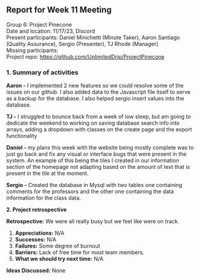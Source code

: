 ## **Report for Week 11 Meeting**

Group 6: Project Pinecone\
Date and location: 11/17/23, Discord\
Present participants: Daniel Minichetti (Minute Taker), Aaron Santiago (Quality Assurance), Sergio (Presenter), TJ Rhode (Manager)\
Missing participants:\
Project repo: <https://github.com/UnlimitedDrip/ProjectPinecone>


### **1. Summary of activities**

**Aaron -** I implemented 2 new features so we could resolve some of the issues on our github. I also added data to the Javascript file itself to serve as a backup for the database. I also helped sergio insert values into the database.

**TJ -** I struggled to bounce back from a week of low sleep, but am going to dedicate the weekend to working on saving database search info into arrays, adding a dropdown with classes on the create page and the export functionality

**Daniel -** my plans this week with the website being mostly complete was to just go back and fix any visual or interface bugs that were present in the system. An example of this being the tiles I created in our information section of the homepage not adapting based on the amount of text that is present in the tile at the moment. 

**Sergio -** Created the database in Mysql with two tables one containing comments for the professors and the other one containing the data information for the class data.

**2. Project retrospective**

**Retrospective:** We were all really busy but we feel like were on track.

1. **Appreciations:** N/A
2. **Successes:** N/A
3. **Failures:** Some degree of burnout
4. **Barriers:** Lack of free time for most team members.
5. **What we should try next time:** N/A

**Ideas Discussed:** None
